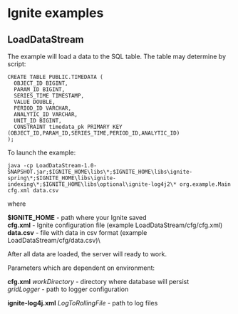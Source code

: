 # Ignite examples

## LoadDataStream

The example will load a data to the SQL table. The table may determine by script:

```
CREATE TABLE PUBLIC.TIMEDATA (
  OBJECT_ID BIGINT,
  PARAM_ID BIGINT,
  SERIES_TIME TIMESTAMP,
  VALUE DOUBLE,
  PERIOD_ID VARCHAR,
  ANALYTIC_ID VARCHAR,
  UNIT_ID BIGINT,
  CONSTRAINT timedata_pk PRIMARY KEY (OBJECT_ID,PARAM_ID,SERIES_TIME,PERIOD_ID,ANALYTIC_ID)
);
```

To launch the example:

```
java -cp LoadDataStream-1.0-SNAPSHOT.jar;$IGNITE_HOME\libs\*;$IGNITE_HOME\libs\ignite-spring\*;$IGNITE_HOME\libs\ignite-indexing\*;$IGNITE_HOME\libs\optional\ignite-log4j2\* org.example.Main cfg.xml data.csv
```

where

**$IGNITE_HOME** - path where your Ignite saved\
**cfg.xml** - Ignite configuration file (example LoadDataStream/cfg/cfg.xml)\
**data.csv** - file with data in csv format (example LoadDataStream/cfg/data.csv)\

After all data are loaded, the server will ready to work.

Parameters which are dependent on environment:

**cfg.xml**
_workDirectory_ - directory where database will persist\
_gridLogger_ - path to logger configuration

**ignite-log4j.xml**
_LogToRollingFile_ - path to log files
